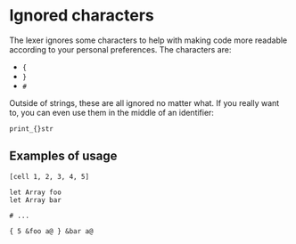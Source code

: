 # Ignored characters
The lexer ignores some characters to help with making code more readable according
to your personal preferences. The characters are:

- `{`
- `}`
- `#`

Outside of strings, these are all ignored no matter what. If you really want to,
you can even use them in the middle of an identifier:

```
print_{}str
```

## Examples of usage
```
[cell 1, 2, 3, 4, 5]
```

```
let Array foo
let Array bar

# ...

{ 5 &foo a@ } &bar a@
```

